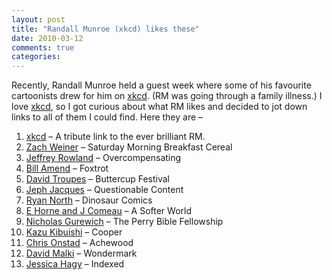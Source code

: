 ```yaml
---
layout: post
title: "Randall Munroe (xkcd) likes these"
date: 2010-03-12
comments: true
categories: 
---
```


Recently, Randall Munroe held a guest week where some of his favourite
cartoonists drew for him on [xkcd]. (RM was going through a family illness.) I
love [xkcd], so I got curious about what RM likes and decided to jot down links
to all of them I could find. Here they are –

1. [xkcd] – A tribute link to the ever brilliant RM.
2. [Zach Weiner](http://www.smbc-comics.com/) – Saturday Morning Breakfast Cereal
3. [Jeffrey Rowland](http://overcompensating.com/) – Overcompensating
4. [Bill Amend](http://www.foxtrot.com/) – Foxtrot
5. [David Troupes](http://www.buttercupfestival.com/) – Buttercup Festival
6. [Jeph Jacques](http://questionablecontent.net/) – Questionable Content
7. [Ryan North](http://www.qwantz.com/index.php) – Dinosaur Comics
8. [E Horne and J Comeau](http://www.asofterworld.com/) – A Softer World
9. [Nicholas Gurewich](http://www.pbfcomics.com/) – The Perry Bible Fellowship
10. [Kazu Kibuishi](http://www.boltcity.com/copper/) – Cooper
11. [Chris Onstad](http://achewood.com/) – Achewood
12. [David Malki](http://wondermark.com/) – Wondermark
13. [Jessica Hagy](http://thisisindexed.com/) – Indexed

[xkcd]: http://xkcd.com/
